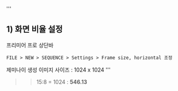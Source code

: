 
'''

## 1) 화면 비율 설정
프리미어 프로 상단바 
```
FILE > NEW > SEQUENCE > Settings > Frame size, horizontal 조정
```
제미나이 생성 이미지 사이즈 :  1024 x 1024
'''
>> 15:8 = 1024 : **546.13**
